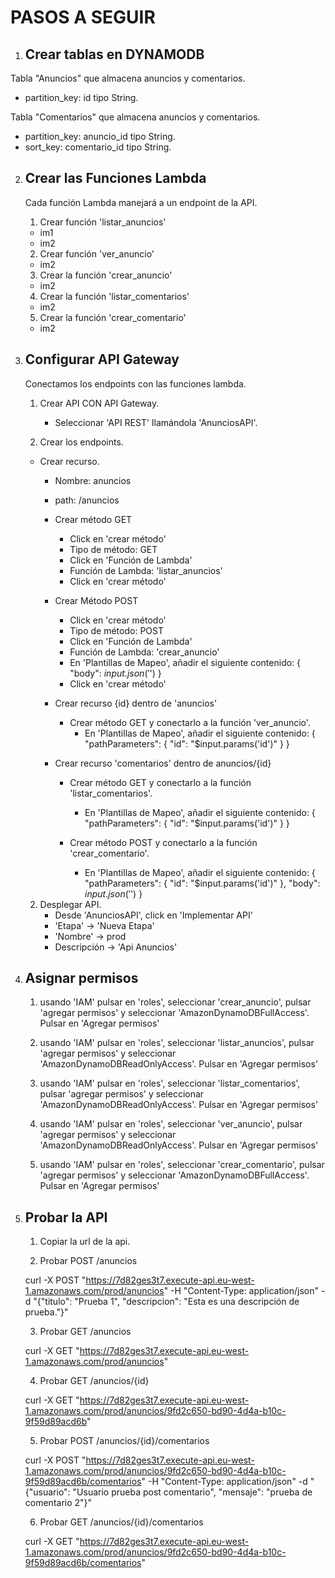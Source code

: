 # PASOS A SEGUIR #


1. ## Crear tablas en DYNAMODB ##
 Tabla "Anuncios" que almacena anuncios y comentarios.
  - partition_key: id tipo String.

 Tabla "Comentarios" que almacena anuncios y comentarios.
  - partition_key: anuncio_id tipo String.
  - sort_key: comentario_id tipo String.



2. ## Crear las Funciones Lambda ##
    Cada función Lambda manejará a un endpoint de la API.

    1. Crear función 'listar_anuncios'
    - im1
    - im2

    2. Crear función 'ver_anuncio'
    - im2

    3. Crear la función 'crear_anuncio'
    - im2

    4. Crear la función 'listar_comentarios'
    - im2

    5. Crear la función 'crear_comentario'
    - im2


3. ## Configurar API Gateway ##
    Conectamos los endpoints con las funciones lambda.

    1. Crear API CON API Gateway.
        - Seleccionar 'API REST' llamándola 'AnunciosAPI'.

    2. Crear los endpoints.
     - Crear recurso.
        - Nombre: anuncios
        - path: /anuncios
        - Crear método GET
            - Click en 'crear método'
            - Tipo de método: GET
            - Click en 'Función de Lambda'
            - Función de Lambda: 'listar_anuncios'
            - Click en 'crear método' 
        - Crear Método POST
            - Click en 'crear método'
            - Tipo de método: POST
            - Click en 'Función de Lambda'
            - Función de Lambda: 'crear_anuncio'
            - En 'Plantillas de Mapeo', añadir el siguiente contenido:
                {
                    "body": $input.json('$')
                }
            - Click en 'crear método'


        - Crear recurso {id} dentro de 'anuncios'
            - Crear método GET y conectarlo a la función 'ver_anuncio'.
                - En 'Plantillas de Mapeo', añadir el siguiente contenido:
                    {
                        "pathParameters": {
                            "id": "$input.params('id')"
                        }
                    }

        - Crear recurso 'comentarios' dentro de anuncios/{id}
            - Crear método GET y conectarlo a la función 'listar_comentarios'.
                - En 'Plantillas de Mapeo', añadir el siguiente contenido:
                    {
                        "pathParameters": {
                            "id": "$input.params('id')"
                        }
                    }

            - Crear método POST y conectarlo a la función 'crear_comentario'.
                - En 'Plantillas de Mapeo', añadir el siguiente contenido:
                    {
                        "pathParameters": {
                            "id": "$input.params('id')"
                        },
                        "body": $input.json('$')
                    }


    2. Desplegar API.
        - Desde 'AnunciosAPI', click en 'Implementar API'
        - 'Etapa' -> 'Nueva Etapa'
        - 'Nombre' -> prod
        - Descripción -> 'Api Anuncios'


5. ## Asignar permisos ##
    1. usando 'IAM' pulsar en 'roles', seleccionar 'crear_anuncio', pulsar 'agregar permisos' y seleccionar 'AmazonDynamoDBFullAccess'. Pulsar en 'Agregar permisos'

    2. usando 'IAM' pulsar en 'roles', seleccionar 'listar_anuncios', pulsar 'agregar permisos' y seleccionar 'AmazonDynamoDBReadOnlyAccess'. Pulsar en 'Agregar permisos'

    3. usando 'IAM' pulsar en 'roles', seleccionar 'listar_comentarios', pulsar 'agregar permisos' y seleccionar 'AmazonDynamoDBReadOnlyAccess'. Pulsar en 'Agregar permisos'

    4. usando 'IAM' pulsar en 'roles', seleccionar 'ver_anuncio', pulsar 'agregar permisos' y seleccionar 'AmazonDynamoDBReadOnlyAccess'. Pulsar en 'Agregar permisos'

    5. usando 'IAM' pulsar en 'roles', seleccionar 'crear_comentario', pulsar 'agregar permisos' y seleccionar 'AmazonDynamoDBFullAccess'. Pulsar en 'Agregar permisos'



4. ## Probar la API ##
    1. Copiar la url de la api.

    2. Probar POST /anuncios

    curl -X POST "https://7d82ges3t7.execute-api.eu-west-1.amazonaws.com/prod/anuncios" -H "Content-Type: application/json" -d "{\"titulo\": \"Prueba 1\", \"descripcion\": \"Esta es una descripción de prueba.\"}"


    3. Probar GET /anuncios

    curl -X GET "https://7d82ges3t7.execute-api.eu-west-1.amazonaws.com/prod/anuncios"

    4. Probar GET /anuncios/{id}

    curl -X GET "https://7d82ges3t7.execute-api.eu-west-1.amazonaws.com/prod/anuncios/9fd2c650-bd90-4d4a-b10c-9f59d89acd6b"


    5. Probar POST /anuncios/{id}/comentarios

    curl -X POST "https://7d82ges3t7.execute-api.eu-west-1.amazonaws.com/prod/anuncios/9fd2c650-bd90-4d4a-b10c-9f59d89acd6b/comentarios" -H "Content-Type: application/json" -d "{\"usuario\": \"Usuario prueba post comentario\", \"mensaje\": \"prueba de comentario 2\"}"



    6. Probar GET /anuncios/{id}/comentarios

    curl -X GET "https://7d82ges3t7.execute-api.eu-west-1.amazonaws.com/prod/anuncios/9fd2c650-bd90-4d4a-b10c-9f59d89acd6b/comentarios"






        
    




